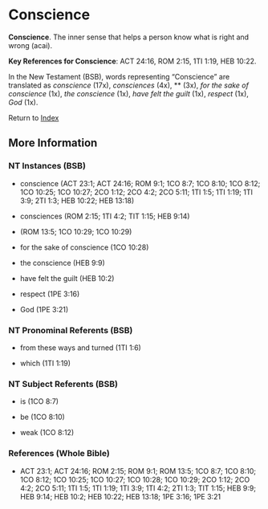 # Conscience
**Conscience**. 
The inner sense that helps a person know what is right and wrong (acai). 


**Key References for Conscience**: 
ACT 24:16, ROM 2:15, 1TI 1:19, HEB 10:22. 




In the New Testament (BSB), words representing “Conscience” are translated as 
*conscience* (17x), *consciences* (4x), ** (3x), *for the sake of conscience* (1x), *the conscience* (1x), *have felt the guilt* (1x), *respect* (1x), *God* (1x). 


Return to [Index](00-Index.md)

## More Information

### NT Instances (BSB)

* conscience (ACT 23:1; ACT 24:16; ROM 9:1; 1CO 8:7; 1CO 8:10; 1CO 8:12; 1CO 10:25; 1CO 10:27; 2CO 1:12; 2CO 4:2; 2CO 5:11; 1TI 1:5; 1TI 1:19; 1TI 3:9; 2TI 1:3; HEB 10:22; HEB 13:18)

* consciences (ROM 2:15; 1TI 4:2; TIT 1:15; HEB 9:14)

*  (ROM 13:5; 1CO 10:29; 1CO 10:29)

* for the sake of conscience (1CO 10:28)

* the conscience (HEB 9:9)

* have felt the guilt (HEB 10:2)

* respect (1PE 3:16)

* God (1PE 3:21)



### NT Pronominal Referents (BSB)

* from these ways and turned (1TI 1:6)

* which (1TI 1:19)



### NT Subject Referents (BSB)

* is (1CO 8:7)

* be (1CO 8:10)

* weak (1CO 8:12)



### References (Whole Bible)

* ACT 23:1; ACT 24:16; ROM 2:15; ROM 9:1; ROM 13:5; 1CO 8:7; 1CO 8:10; 1CO 8:12; 1CO 10:25; 1CO 10:27; 1CO 10:28; 1CO 10:29; 2CO 1:12; 2CO 4:2; 2CO 5:11; 1TI 1:5; 1TI 1:19; 1TI 3:9; 1TI 4:2; 2TI 1:3; TIT 1:15; HEB 9:9; HEB 9:14; HEB 10:2; HEB 10:22; HEB 13:18; 1PE 3:16; 1PE 3:21



